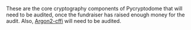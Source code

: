 These are the core cryptography components of Pycryptodome that will need to be audited, once the fundraiser has raised enough money for the audit. Also, <a href="https://github.com/hynek/argon2-cffi">Argon2-cffi</a> will need to be audited.
